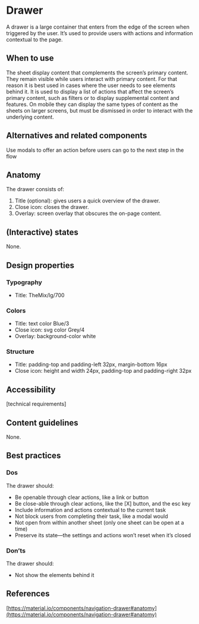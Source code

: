 # Drawer

A drawer is a large container that enters from the edge of the screen when triggered by the user. It’s used to provide users with actions and information contextual to the page.

## When to use

The sheet display content that complements the screen’s primary content. They remain visible while users interact with primary content. For that reason it is best used in cases where the user needs to see elements behind it. It is used to display a list of actions that affect the screen’s primary content, such as filters or to display supplemental content and features. On mobile they can display the same types of content as the sheets on larger screens, but must be dismissed in order to interact with the underlying content.

## Alternatives and related components

Use modals to offer an action before users can go to the next step in the flow

## Anatomy

The drawer consists of:

1. Title (optional): gives users a quick overview of the drawer.
2. Close icon: closes the drawer.
3. Overlay: screen overlay that obscures the on-page content.

## (Interactive) states

None.

## Design properties

### Typography

- Title: TheMix/lg/700

### Colors

- Title: text color Blue/3
- Close icon: svg color Grey/4
- Overlay: background-color white

### Structure

- Title: padding-top and padding-left 32px, margin-bottom 16px
- Close icon: height and width 24px, padding-top and padding-right 32px

## Accessibility

[technical requirements]

## Content guidelines

None.

## Best practices

### Dos

The drawer should:

- Be openable through clear actions, like a link or button
- Be close-able through clear actions, like the [X] button, and the esc key
- Include information and actions contextual to the current task
- Not block users from completing their task, like a modal would
- Not open from within another sheet (only one sheet can be open at a time)
- Preserve its state—the settings and actions won’t reset when it’s closed

### Don’ts

The drawer should:

- Not show the elements behind it

## References

[https://material.io/components/navigation-drawer#anatomy](https://material.io/components/navigation-drawer#anatomy)
